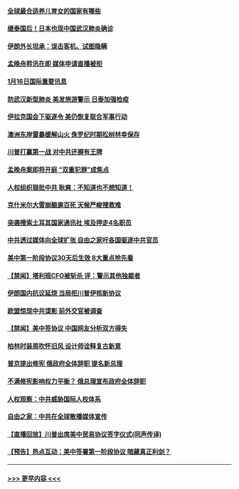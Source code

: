 #### [全球最合适养儿育女的国家有哪些](../pages/prog202/a102754198.md?t=01162355) 
#### [继泰国后！日本也现中国武汉肺炎确诊](../pages/prog202/a102754064.md?t=01162355) 
#### [伊朗外长坦承：误击客机、试图隐瞒](../pages/prog202/a102754062.md?t=01162355) 
#### [孟晚舟聆讯在即 媒体申请直播被拒](../pages/prog202/a102754058.md?t=01162355) 
#### [1月16日国际重要讯息](../pages/prog202/a102754054.md?t=01162355) 
#### [防武汉新型肺炎 美发旅游警示 日泰加强检疫](../pages/prog202/a102753986.md?t=01162355) 
#### [伊拉克国会下驱逐令 美仍恢复联合军事行动](../pages/prog202/a102753975.md?t=01162355) 
#### [澳洲东岸雷暴缓解山火 侏罗纪时期松树林幸保存](../pages/prog202/a102753943.md?t=01162355) 
#### [川普打赢第一战 对中共还握有王牌](../pages/prog202/a102753874.md?t=01162355) 
#### [孟晚舟案即将开庭 “双重犯罪”成焦点](../pages/prog202/a102753891.md?t=01162355) 
#### [人权组织狠批中共 耿爽：不知道也不想知道！](../pages/prog202/a102753872.md?t=01162355) 
#### [克什米尔大雪崩酿逾百死 天候严峻搜救难](../pages/prog202/a102753837.md?t=01162355) 
#### [突袭搜索土耳其国家通讯社 埃及押走4名职员](../pages/prog202/a102753805.md?t=01162355) 
#### [中共透过媒体向全球扩张 自由之家吁各国驱逐中共官员](../pages/prog202/a102753798.md?t=01162355) 
#### [美中第一阶段协议30天后生效 8大重点抢先看](../pages/prog202/a102753782.md?t=01162355) 
#### [【禁闻】塔利班CFO被斩杀 评：警示其他独裁者](../pages/prog202/a102753756.md?t=01162355) 
#### [伊朗国内抗议延烧 当局拒川普伊核新协议](../pages/prog202/a102753697.md?t=01162355) 
#### [欧盟惊现中共谍影 前外交官被调查](../pages/prog202/a102753660.md?t=01162355) 
#### [【禁闻】美中签协议 中国网友分析双方得失](../pages/prog202/a102753688.md?t=01162355) 
#### [柏林时装周吹怀旧风 设计师诠释复古新意](../pages/prog202/a102753637.md?t=01162355) 
#### [普京提出修宪 俄政府全体辞职 提名新总理](../pages/prog202/a102753597.md?t=01162355) 
#### [不满修宪影响权力平衡？ 俄总理宣布政府全体辞职](../pages/prog202/a102753541.md?t=01162355) 
#### [人权观察：中共威胁国际人权体系](../pages/prog202/a102753528.md?t=01162355) 
#### [自由之家：中共在全球散播媒体宣传](../pages/prog202/a102753508.md?t=01162355) 
#### [【直播回放】川普出席美中贸易协议签字仪式(同声传译)](../pages/prog202/a102753495.md?t=01162355) 
#### [【预告】热点互动：美中签署第一阶段协议  暗藏真正利剑？](../pages/prog202/a102753481.md?t=01162355) 

----
#### [ >>> 更早内容 <<< ](../indexes/prog202-earlier.md)
